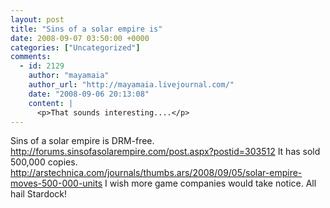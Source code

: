 ```yaml
---
layout: post
title: "Sins of a solar empire is"
date: 2008-09-07 03:50:00 +0000
categories: ["Uncategorized"]
comments:
  - id: 2129
    author: "mayamaia"
    author_url: "http://mayamaia.livejournal.com/"
    date: "2008-09-06 20:13:08"
    content: |
      <p>That sounds interesting....</p>
---
```


Sins of a solar empire is DRM-free. http://forums.sinsofasolarempire.com/post.aspx?postid=303512
It has sold 500,000 copies. http://arstechnica.com/journals/thumbs.ars/2008/09/05/solar-empire-moves-500-000-units
I wish more game companies would take notice.
All hail Stardock!